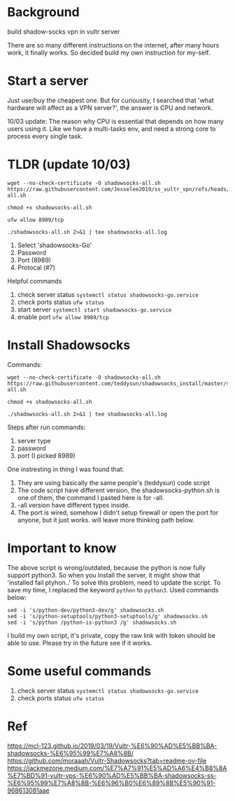 # Background
build shadow-socks vpn in vultr server

There are so many different instructions on the internet, after many hours work, it finally works. So decided build my own instruction for my-self.

# Start a server
Just use/buy the cheapest one. But for curiousity, I searched that 'what hardware will affect as a VPN server?', the answer is CPU and network.

10/03 update: 
The reason why CPU is essential that depends on how many users using it. Like we have a multi-tasks env, and need a strong core to process every single task.

# TLDR (update 10/03)
```
wget --no-check-certificate -O shadowsocks-all.sh https://raw.githubusercontent.com/Jesselee2019/ss_vultr_vpn/refs/heads/main/shadowsocks-all.sh

chmod +x shadowsocks-all.sh

ufw allow 8989/tcp

./shadowsocks-all.sh 2>&1 | tee shadowsocks-all.log
```

1. Select 'shadowsocks-Go'
2. Password
3. Port (8989)
4. Protocal (#7)

Helpful commands
1. check server status
   `systemctl status shadowsocks-go.service`
2. check ports status
   `ufw status`
3. start server
   `systemctl start shadowsocks-go.service`
4. enable port
   `ufw allow 8989/tcp`

# Install Shadowsocks
Commands:
```
wget --no-check-certificate -O shadowsocks-all.sh https://raw.githubusercontent.com/teddysun/shadowsocks_install/master/shadowsocks-all.sh

chmod +x shadowsocks-all.sh

./shadowsocks-all.sh 2>&1 | tee shadowsocks-all.log
```

Steps after run commands:
1. server type
2. password
3. port (I picked 8989)

One instresting in thing I was found that:
1. They are using basically the same people's (teddysun) code script
2. The code script have different version, the shadowsocks-python.sh is one of them, the command I pasted here is for -all.
3. -all version have different types inside.
4. The port is wired, somehow I didn't setup firewall or open the port for anyone, but it just works. will leave more thinking path below.

# Important to know
The above script is wrong/outdated, because the python is now fully support python3. So when you install the server, it might show that 'installed fail ptyhon..'
To solve this problem, need to update the script. To save my time, I replaced the keyword `python` to `python3`.
Used commands below:
```
sed -i 's/python-dev/python3-dev/g' shadowsocks.sh
sed -i 's/python-setuptools/python3-setuptools/g' shadowsocks.sh
sed -i 's/python /python-is-python3 /g' shadowsocks.sh
```

I build my own script, it's private, copy the raw link with token should be able to use. Please try in the future see if it works.

# Some useful commands
1. check server status
   `systemctl status shadowsocks-go.service`
2. check ports status
   `ufw status`

# Ref
https://mcl-123.github.io/2019/03/19/Vultr-%E6%90%AD%E5%BB%BA-shadowsocks-%E6%95%99%E7%A8%8B/
https://github.com/moraaah/Vultr-Shadowsocks?tab=readme-ov-file
https://jackmezone.medium.com/%E7%A7%91%E5%AD%A6%E4%B8%8A%E7%BD%91-vultr-vps-%E6%90%AD%E5%BB%BA-shadowsocks-ss-%E6%95%99%E7%A8%8B-%E6%96%B0%E6%89%8B%E5%90%91-968613081aae
